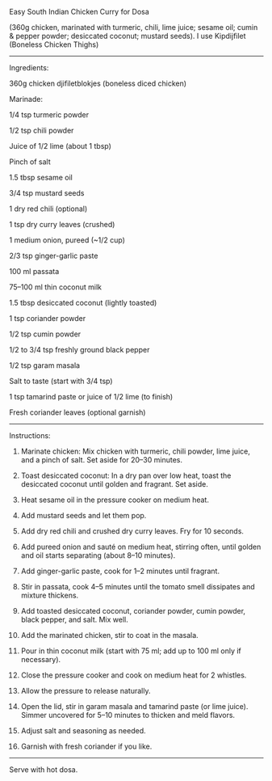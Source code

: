 Easy South Indian Chicken Curry for Dosa

(360g chicken, marinated with turmeric, chili, lime juice; sesame oil; cumin & pepper powder; desiccated coconut; mustard seeds). I use Kipdijfilet (Boneless Chicken Thighs)


---

Ingredients:

360g chicken djifiletblokjes (boneless diced chicken)

Marinade:

1/4 tsp turmeric powder

1/2 tsp chili powder

Juice of 1/2 lime (about 1 tbsp)

Pinch of salt


1.5 tbsp sesame oil

3/4 tsp mustard seeds

1 dry red chili (optional)

1 tsp dry curry leaves (crushed)

1 medium onion, pureed (~1/2 cup)

2/3 tsp ginger-garlic paste

100 ml passata

75–100 ml thin coconut milk

1.5 tbsp desiccated coconut (lightly toasted)

1 tsp coriander powder

1/2 tsp cumin powder

1/2 to 3/4 tsp freshly ground black pepper

1/2 tsp garam masala

Salt to taste (start with 3/4 tsp)

1 tsp tamarind paste or juice of 1/2 lime (to finish)

Fresh coriander leaves (optional garnish)



---

Instructions:

1. Marinate chicken: Mix chicken with turmeric, chili powder, lime juice, and a pinch of salt. Set aside for 20–30 minutes.


2. Toast desiccated coconut: In a dry pan over low heat, toast the desiccated coconut until golden and fragrant. Set aside.


3. Heat sesame oil in the pressure cooker on medium heat.


4. Add mustard seeds and let them pop.


5. Add dry red chili and crushed dry curry leaves. Fry for 10 seconds.


6. Add pureed onion and sauté on medium heat, stirring often, until golden and oil starts separating (about 8–10 minutes).


7. Add ginger-garlic paste, cook for 1–2 minutes until fragrant.


8. Stir in passata, cook 4–5 minutes until the tomato smell dissipates and mixture thickens.


9. Add toasted desiccated coconut, coriander powder, cumin powder, black pepper, and salt. Mix well.


10. Add the marinated chicken, stir to coat in the masala.


11. Pour in thin coconut milk (start with 75 ml; add up to 100 ml only if necessary).


12. Close the pressure cooker and cook on medium heat for 2 whistles.


13. Allow the pressure to release naturally.


14. Open the lid, stir in garam masala and tamarind paste (or lime juice). Simmer uncovered for 5–10 minutes to thicken and meld flavors.


15. Adjust salt and seasoning as needed.


16. Garnish with fresh coriander if you like.




---

Serve with hot dosa.



